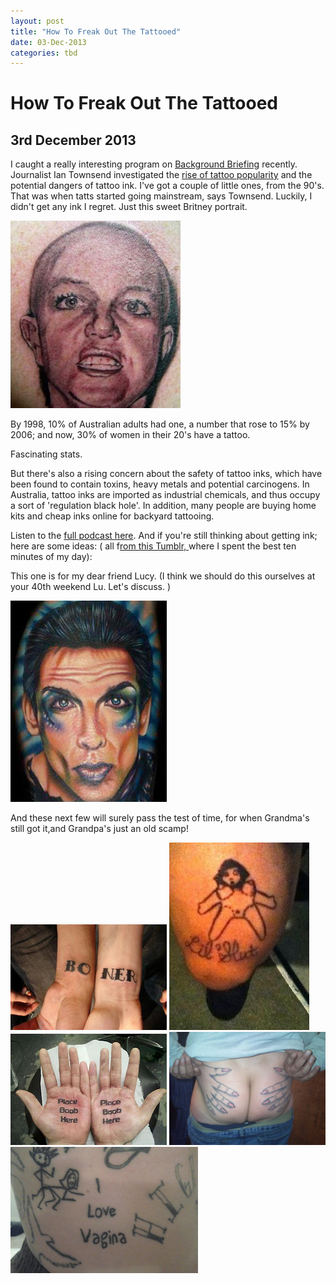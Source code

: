 ```yaml
---
layout: post
title: "How To Freak Out The Tattooed"
date: 03-Dec-2013
categories: tbd
---
```


# How To Freak Out The Tattooed

## 3rd December 2013

I caught a really interesting program on <a href="http://www.abc.net.au/radionational/programs/backgroundbriefing/">Background Briefing</a> recently. Journalist Ian Townsend investigated the <a href="http://www.abc.net.au/radionational/programs/backgroundbriefing/epidemic-of-ink-v2/5053424">rise of tattoo popularity</a> and the potential dangers of tattoo ink. I've got a couple of little ones,   from the 90's. That was when tatts started going mainstream, says Townsend. Luckily, I didn't get any ink I regret. Just this sweet Britney portrait.

<img class="photo-horiz" src="/images/2013/12/terrible-tattoos-272x300.jpg" />

 

By 1998, 10% of Australian adults had one, a number that rose to 15% by 2006; and now, 30% of women in their 20's have a tattoo.

Fascinating stats.

But there's also a rising concern about the safety of tattoo inks, which have been found to contain toxins, heavy metals and potential carcinogens. In Australia, tattoo inks are imported as industrial chemicals, and thus occupy a sort of 'regulation black hole'. In addition, many people are buying home kits and cheap inks online for backyard tattooing.

Listen to the <a href="http://www.abc.net.au/radionational/programs/backgroundbriefing/epidemic-of-ink-v2/5053424">full podcast here</a>. And if you're still thinking about getting ink; here are some ideas: ( all f<a href="http://worst-tattoo-ever.tumblr.com/">rom this Tumblr, </a>where I spent the best ten minutes of my day):

This one is for my dear friend Lucy. (I think we should do this ourselves at your 40th weekend Lu. Let's discuss. )

<img class="photo-horiz" src="/images/2013/12/tumblr_m8gi54zKee1ryz3qbo1_250.png" />

And these next few will surely pass the test of time, for when Grandma's still got it,and Grandpa's just an old scamp!

<img class="photo-horiz" src="/images/2013/12/tumblr_m8gazhz8O41ryz3qbo1_250.png" />

<img class="photo-horiz" src="/images/2013/12/tumblr_m9e2aeLNS01ryz3qbo1_250-224x300.jpg" />

<img class="photo-horiz" src="/images/2013/12/tumblr_m7eg0kOn8Y1qkhd6oo1_250.jpg" />

<img class="photo-horiz" src="/images/2013/12/tumblr_m842wik5aq1ryz3qbo1_250.png" />

<img class="photo-horiz" src="/images/2013/12/tumblr_mfwdnveMha1ryz3qbo1_1280-300x202.png" />
